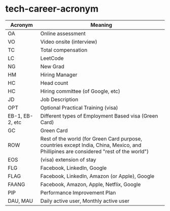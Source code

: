 # tech-career-acronym

| Acronym      | Meaning |
| ----------- | ----------- |
| OA      | Online assessment       |
| VO   | Video onsite (interview)        |
| TC   | Total compensation        |
| LC   | LeetCode        |
| NG   | New Grad        |
| HM   | Hiring Manager        |
| HC   | Head count        |
| HC   | Hiring committee (of Google, etc)        |
| JD   | Job Description        |
| OPT   | Optional Practical Training (visa)        |
| EB-1, EB-2, etc   | Different types of Employment Based visa (Green Card) |
| GC   | Green Card |
| ROW   | Rest of the world (for Green Card purpose, countries except India, China, Mexico, and Phillipines are considered "rest of the world") |
| EOS   | (visa) extension of stay |
| FLG   | Facebook, LinkedIn, Google        |
| FLAG   | Facebook, LinkedIn, Amazon (or Apple), Google        |
| FAANG | Facebook, Amazon, Apple, Netflix, Google |
| PIP | Performance Improvement Plan |
| DAU, MAU | Daily active user, Monthly active user |
